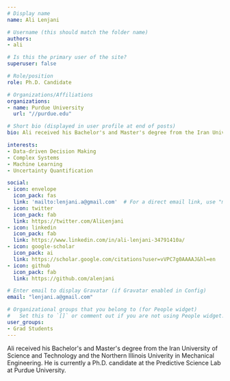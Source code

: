 ```yaml
---
# Display name
name: Ali Lenjani

# Username (this should match the folder name)
authors:
- ali

# Is this the primary user of the site?
superuser: false

# Role/position
role: Ph.D. Candidate

# Organizations/Affiliations
organizations:
- name: Purdue University
  url: "//purdue.edu"

# Short bio (displayed in user profile at end of posts)
bio: Ali received his Bachelor's and Master's degree from the Iran University of Science and Technology and the Northern Illinois Univerity in Mechanical Engineering. He is currently a Ph.D. candidate at the Predictive Science Lab at Purdue University.

interests:
- Data-driven Decision Making
- Complex Systems
- Machine Learning
- Uncertainty Quantification

social:
- icon: envelope
  icon_pack: fas
  link: 'mailto:lenjani.a@gmail.com'  # For a direct email link, use "mailto:test@example.org".
- icon: twitter
  icon_pack: fab
  link: https://twitter.com/AliLenjani
- icon: linkedin
  icon_pack: fab
  link: https://www.linkedin.com/in/ali-lenjani-34791410a/
- icon: google-scholar
  icon_pack: ai
  link: https://scholar.google.com/citations?user=vVPC7g0AAAAJ&hl=en
- icon: github
  icon_pack: fab
  link: https://github.com/alenjani

# Enter email to display Gravatar (if Gravatar enabled in Config)
email: "lenjani.a@gmail.com"

# Organizational groups that you belong to (for People widget)
#   Set this to `[]` or comment out if you are not using People widget.  
user_groups:
- Grad Students
---
```


Ali received his Bachelor's and Master's degree from the Iran University of Science and Technology and the Northern Illinois Univerity in Mechanical Engineering. He is currently a Ph.D. candidate at the Predictive Science Lab at Purdue University.
